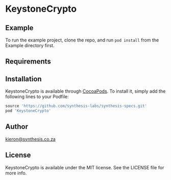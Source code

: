 # KeystoneCrypto

## Example

To run the example project, clone the repo, and run `pod install` from the Example directory first.

## Requirements

## Installation

KeystoneCrypto is available through [CocoaPods](https://cocoapods.org). To install
it, simply add the following lines to your Podfile:

```ruby
source 'https://github.com/synthesis-labs/synthesis-specs.git' 
pod 'KeystoneCrypto'
```

## Author

kieron@synthesis.co.za

## License

KeystoneCrypto is available under the MIT license. See the LICENSE file for more info.

